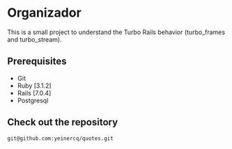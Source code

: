 # Organizador

This is a small project to understand the Turbo Rails behavior (turbo_frames and turbo_stream).

## Prerequisites

- Git
- Ruby [3.1.2]
- Rails [7.0.4]
- Postgresql

## Check out the repository

```bash
git@github.com:yeinercq/quotes.git
```
